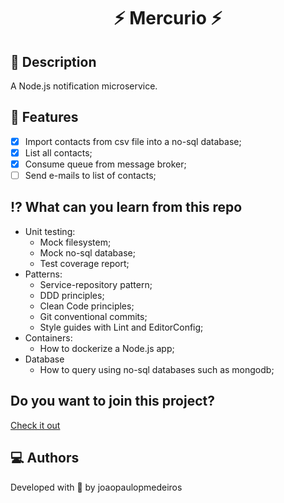 <h1 align="center">
    ⚡ Mercurio ⚡
</h1>

## 📜 Description

A Node.js notification microservice.

## 🧠 Features

- [x] Import contacts from csv file into a no-sql database;
- [x] List all contacts;
- [x] Consume queue from message broker;
- [ ] Send e-mails to list of contacts;

## ⁉️ What can you learn from this repo

- Unit testing:
  - Mock filesystem;
  - Mock no-sql database;
  - Test coverage report;
- Patterns:
  - Service-repository pattern;
  - DDD principles;
  - Clean Code principles;
  - Git conventional commits;
  - Style guides with Lint and EditorConfig;
- Containers:
  - How to dockerize a Node.js app;
- Database
  - How to query using no-sql databases such as mongodb;

## Do you want to join this project?

[Check it out](./.github/contribution.md)

## 💻 Authors

Developed with 💖 by joaopaulopmedeiros
